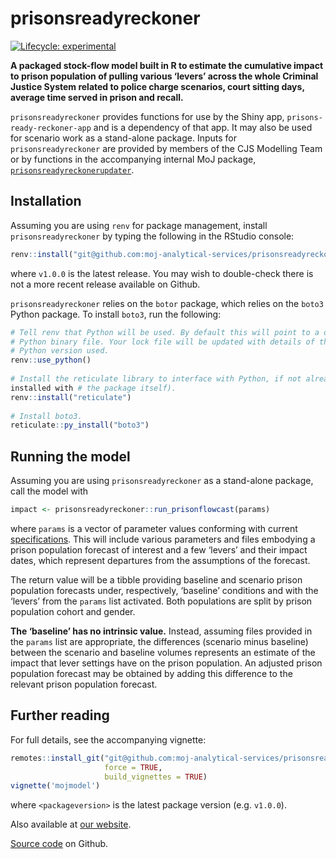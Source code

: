 
<!--

INSTRUCTIONS:

Render `README.Rmd` regularly, to keep `README.md` up-to-date:

devtools::build_readme()

You could also use GitHub Actions to re-render README.Rmd every time you push.
An example workflow can be found here:
<https://github.com/r-lib/actions/tree/v1/examples>.

You can also embed plots, for example:

#```{r pressure, echo = FALSE}
#plot(pressure)
#```

In that case, commit and push the resulting figure files so they display on
GitHub and CRAN.

-->

# prisonsreadyreckoner

<!-- badges: start -->

[![Lifecycle:
experimental](https://img.shields.io/badge/lifecycle-experimental-orange.svg)](https://lifecycle.r-lib.org/articles/stages.html#experimental)
<!-- badges: end -->

**A packaged stock-flow model built in R to estimate the cumulative
impact to prison population of pulling various ‘levers’ across the whole
Criminal Justice System related to police charge scenarios, court
sitting days, average time served in prison and recall.**

`prisonsreadyreckoner` provides functions for use by the Shiny app,
`prisons-ready-reckoner-app` and is a dependency of that app. It may
also be used for scenario work as a stand-alone package. Inputs for
`prisonsreadyreckoner` are provided by members of the CJS Modelling Team
or by functions in the accompanying internal MoJ package,
[`prisonsreadyreckonerupdater`](https://github.com/moj-analytical-services/prisonsreadyreckonerupdater).

## Installation

Assuming you are using `renv` for package management, install
`prisonsreadyreckoner` by typing the following in the RStudio console:

``` r
renv::install("git@github.com:moj-analytical-services/prisonsreadyreckoner.git@v1.0.0")
```

where `v1.0.0` is the latest release. You may wish to double-check there
is not a more recent release available on Github.

`prisonsreadyreckoner` relies on the `botor` package, which relies on
the `boto3` Python package. To install `boto3`, run the following:

``` r
# Tell renv that Python will be used. By default this will point to a default
# Python binary file. Your lock file will be updated with details of the
# Python version used.
renv::use_python()
  
# Install the reticulate library to interface with Python, if not already
installed with # the package itself).
renv::install("reticulate")
  
# Install boto3.
reticulate::py_install("boto3")
```

## Running the model

Assuming you are using `prisonsreadyreckoner` as a stand-alone package,
call the model with

``` r
impact <- prisonsreadyreckoner::run_prisonflowcast(params)
```

where `params` is a vector of parameter values conforming with current
[specifications](https://model-redevelopment-website.apps.alpha.mojanalytics.xyz/packages/r/prisonsreadyreckoner/articles/params.html).
This will include various parameters and files embodying a prison
population forecast of interest and a few ‘levers’ and their impact
dates, which represent departures from the assumptions of the forecast.

The return value will be a tibble providing baseline and scenario prison
population forecasts under, respectively, ‘baseline’ conditions and with
the ‘levers’ from the `params` list activated. Both populations are
split by prison population cohort and gender.

**The ‘baseline’ has no intrinsic value.** Instead, assuming files
provided in the `params` list are appropriate, the differences (scenario
minus baseline) between the scenario and baseline volumes represents an
estimate of the impact that lever settings have on the prison
population. An adjusted prison population forecast may be obtained by
adding this difference to the relevant prison population forecast.

## Further reading

For full details, see the accompanying vignette:

``` r
remotes::install_git("git@github.com:moj-analytical-services/prisonsreadyreckoner.git@<packageversion>",
                     force = TRUE,
                     build_vignettes = TRUE)
vignette('mojmodel')
```

where `<packageversion>` is the latest package version (e.g. `v1.0.0`).

Also available at [our
website](https://model-redevelopment-website.apps.alpha.mojanalytics.xyz/).

[Source
code](https://github.com/moj-analytical-services/prisonsreadyreckoner/)
on Github.
